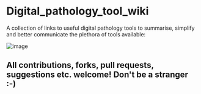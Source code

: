 # Digital_pathology_tool_wiki
A collection of links to useful digital pathology tools to summarise, simplify and better communicate the plethora of tools available:

![image](https://user-images.githubusercontent.com/44582194/144854888-9f8974be-79d4-4f70-8911-f32becc51469.png)

## All contributions, forks, pull requests, suggestions etc. welcome! Don't be a stranger :-) 
